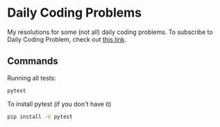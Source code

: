# Daily Coding Problems

My resolutions for some (not all) daily coding problems. To subscribe to Daily Coding Problem, check out [this link](https://www.dailycodingproblem.com/).

## Commands

Running all tests:
```bash
pytest
```

To install pytest (if you don't have it)

```bash
pip install -U pytest
```
